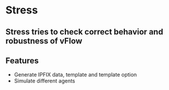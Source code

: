 # Stress

## Stress tries to check correct behavior and robustness of vFlow

## Features
- Generate IPFIX data, template and template option
- Simulate different agents
